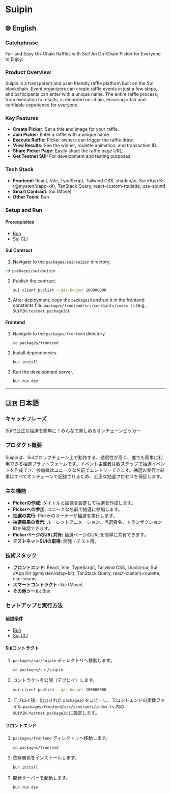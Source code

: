 # Suipin

## 🌐 English

### Catchphrase

Fair and Easy On-Chain Raffles with Sui! An On-Chain Picker for Everyone to Enjoy.

### Product Overview

Suipin is a transparent and user-friendly raffle platform built on the Sui blockchain. Event organizers can create raffle events in just a few steps, and participants can enter with a unique name. The entire raffle process, from execution to results, is recorded on-chain, ensuring a fair and verifiable experience for everyone.

### Key Features

* **Create Picker:** Set a title and image for your raffle.
* **Join Picker:** Enter a raffle with a unique name.
* **Execute Raffle:** Picker owners can trigger the raffle draw.
* **View Results:** See the winner, roulette animation, and transaction ID.
* **Share Picker Page:** Easily share the raffle page URL.
* **Get Testnet SUI:** For development and testing purposes.

### Tech Stack

* **Frontend:** React, Vite, TypeScript, Tailwind CSS, shadcn/ui, Sui dApp Kit (@mysten/dapp-kit), TanStack Query, react-custom-roulette, use-sound
* **Smart Contract:** Sui (Move)
* **Other Tools:** Bun

### Setup and Run

#### Prerequisites

* [Bun](https://bun.sh/)
* [Sui CLI](https://docs.sui.io/guides/developer/getting-started/sui-install)

#### Sui Contract

1. Navigate to the `packages/sui/suipin` directory.
  ```bash
  cd packages/sui/suipin
  ```
2. Publish the contract.
    ```bash
    sui client publish --gas-budget 100000000
    ```
3. After deployment, copy the `packageId` and set it in the frontend constants file: `packages/frontend/src/constants/index.ts` (e.g., `SUIPIN.testnet.packageId`).

#### Frontend

1. Navigate to the `packages/frontend` directory.
    ```bash
    cd packages/frontend
    ```
2. Install dependencies.
    ```bash
    bun install
    ```
3. Run the development server.
    ```bash
    bun run dev
    ```

---

## 🇯🇵 日本語

### キャッチフレーズ

Suiで公正な抽選を簡単に！みんなで楽しめるオンチェーンピッカー

### プロダクト概要

Suipinは、Suiブロックチェーン上で動作する、透明性が高く、誰でも簡単に利用できる抽選プラットフォームです。イベント主催者は数ステップで抽選イベントを作成でき、参加者はユニークな名前でエントリーできます。抽選の実行と結果はすべてオンチェーンで記録されるため、公正な抽選プロセスを保証します。

### 主な機能

* **Pickerの作成:** タイトルと画像を設定して抽選を作成します。
* **Pickerへの参加:** ユニークな名前で抽選に参加します。
* **抽選の実行:** Pickerのオーナーが抽選を実行します。
* **抽選結果の表示:** ルーレットアニメーション、当選者名、トランザクションIDを確認できます。
* **PickerページのURL共有:** 抽選ページのURLを簡単に共有できます。
* **テストネットSUIの取得:** 開発・テスト用。

### 技術スタック

* **フロントエンド:** React, Vite, TypeScript, Tailwind CSS, shadcn/ui, Sui dApp Kit (@mysten/dapp-kit), TanStack Query, react-custom-roulette, use-sound
* **スマートコントラクト:** Sui (Move)
* **その他ツール:** Bun

### セットアップと実行方法

#### 前提条件

* [Bun](https://bun.sh/)
* [Sui CLI](https://docs.sui.io/guides/developer/getting-started/sui-install)

#### Suiコントラクト

1.  `packages/sui/suipin` ディレクトリへ移動します。
    ```bash
    cd packages/sui/suipin
    ```
2.  コントラクトを公開（デプロイ）します。
    ```bash
    sui client publish --gas-budget 100000000
    ```
3.  デプロイ後、出力された `packageId` をコピーし、フロントエンドの定数ファイル `packages/frontend/src/constants/index.ts` 内の `SUIPIN.testnet.packageId` に設定します。

#### フロントエンド

1.  `packages/frontend` ディレクトリへ移動します。
    ```bash
    cd packages/frontend
    ```
2.  依存関係をインストールします。
    ```bash
    bun install
    ```
3.  開発サーバーを起動します。
    ```bash
    bun run dev
